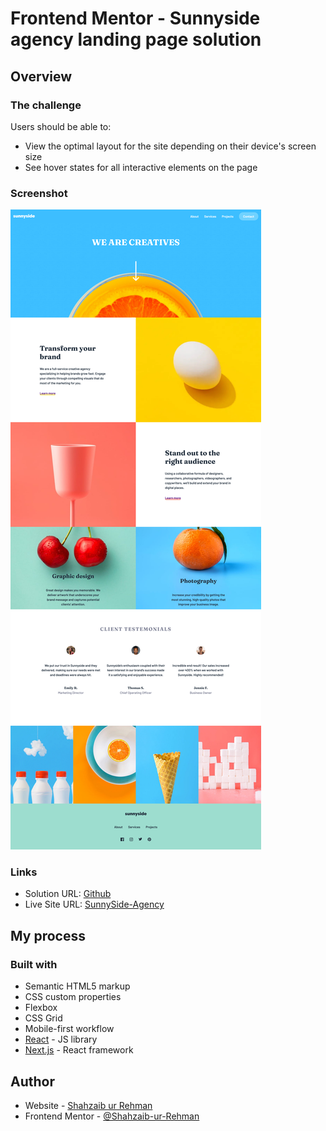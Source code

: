 # Frontend Mentor - Sunnyside agency landing page solution
 
## Overview

### The challenge

Users should be able to:

- View the optimal layout for the site depending on their device's screen size
- See hover states for all interactive elements on the page

### Screenshot

![](./screenshot.png)
 

### Links

- Solution URL: [Github](https://github.com/Shahzaib-ur-Rehman/sunnyside-agency)
- Live Site URL: [SunnySide-Agency](https://sunnyside-agency-theta.vercel.app/)

## My process

### Built with

- Semantic HTML5 markup
- CSS custom properties
- Flexbox
- CSS Grid
- Mobile-first workflow
- [React](https://reactjs.org/) - JS library
- [Next.js](https://nextjs.org/) - React framework 

## Author

- Website - [Shahzaib ur Rehman](https://www.linkedin.com/in/shahzaib-ur-rehman-2518b01b8/)
- Frontend Mentor - [@Shahzaib-ur-Rehman](https://www.frontendmentor.io/profile/Shahzaib-ur-Rehman)